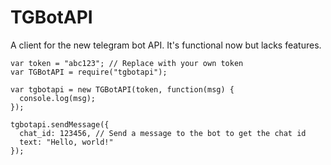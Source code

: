 # TGBotAPI
A client for the new telegram bot API.
It's functional now but lacks features.


```
var token = "abc123"; // Replace with your own token
var TGBotAPI = require("tgbotapi");

var tgbotapi = new TGBotAPI(token, function(msg) {
  console.log(msg);
});

tgbotapi.sendMessage({
  chat_id: 123456, // Send a message to the bot to get the chat id
  text: "Hello, world!"
});
```
